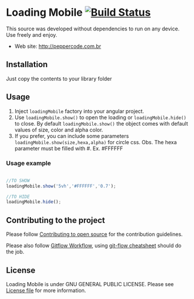 Loading Mobile [![Build Status](http://peppercode.com.br/git/passing.svg)](http://peppercode.com.br/git/loadingMobile.js)
=========
This source was developed without dependencies to run on any device. Use freely and enjoy.

* Web site: http://peppercode.com.br

## Installation

Just copy the contents to your library folder

## Usage

1. Inject `loadingMobile` factory into your angular project.
2. Use `loadingMobile.show()` to open the loading or `loadingMobile.hide()` to close.
   By default `loadingMobile.show()` the object comes with default values of size, color and alpha color.
3. If you prefer, you can include some parameters `loadingMobile.show(size,hexa,alpha)` for circle css.
Obs. The hexa parameter must be filled with #. Ex. #FFFFFF

### Usage example

```javascript

//TO SHOW
loadingMobile.show('5vh','#FFFFFF','0.7');

//TO HIDE
loadingMobile.hide();

```

## Contributing to the project

Please follow [Contributing to open source](https://guides.github.com/activities/contributing-to-open-source/#contributing) for the contribution guidelines.

Please also follow [Gitflow Workflow](https://www.atlassian.com/git/tutorials/comparing-workflows/feature-branch-workflow), using [git-flow cheatsheet](http://danielkummer.github.io/git-flow-cheatsheet/) should do the job.

## License

Loading Mobile is under GNU GENERAL PUBLIC LICENSE.
Please see [License file](https://github.com/peppercodebr/angular-loadingMobile/blob/master/LICENSE) for more information.
